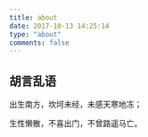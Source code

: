 ```yaml
---
title: about
date: 2017-10-13 14:25:14
type: "about"
comments: false
---
```

## 胡言乱语

出生南方，坎坷未经，未感天寒地冻；

生性懒散，不喜出门，不曾路遥马亡。
